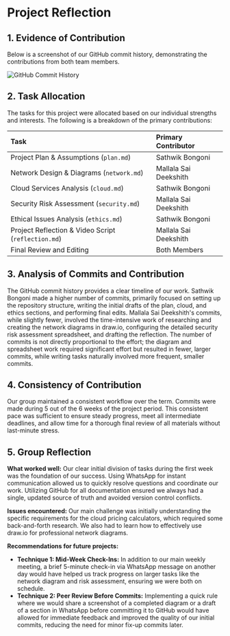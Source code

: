 # Project Reflection

## 1. Evidence of Contribution
Below is a screenshot of our GitHub commit history, demonstrating the contributions from both team members.

![GitHub Commit History](images/commits.png)

## 2. Task Allocation
The tasks for this project were allocated based on our individual strengths and interests. The following is a breakdown of the primary contributions:

| Task | Primary Contributor |
| :--- | :--- |
| Project Plan & Assumptions (`plan.md`) | Sathwik Bongoni |
| Network Design & Diagrams (`network.md`) | Mallala Sai Deekshith |
| Cloud Services Analysis (`cloud.md`) | Sathwik Bongoni |
| Security Risk Assessment (`security.md`) | Mallala Sai Deekshith |
| Ethical Issues Analysis (`ethics.md`) | Sathwik Bongoni |
| Project Reflection & Video Script (`reflection.md`) | Mallala Sai Deekshith |
| Final Review and Editing | Both Members |

## 3. Analysis of Commits and Contribution
The GitHub commit history provides a clear timeline of our work. Sathwik Bongoni made a higher number of commits, primarily focused on setting up the repository structure, writing the initial drafts of the plan, cloud, and ethics sections, and performing final edits. Mallala Sai Deekshith's commits, while slightly fewer, involved the time-intensive work of researching and creating the network diagrams in draw.io, configuring the detailed security risk assessment spreadsheet, and drafting the reflection. The number of commits is not directly proportional to the effort; the diagram and spreadsheet work required significant effort but resulted in fewer, larger commits, while writing tasks naturally involved more frequent, smaller commits.

## 4. Consistency of Contribution
Our group maintained a consistent workflow over the term. Commits were made during 5 out of the 6 weeks of the project period. This consistent pace was sufficient to ensure steady progress, meet all intermediate deadlines, and allow time for a thorough final review of all materials without last-minute stress.

## 5. Group Reflection
**What worked well:** Our clear initial division of tasks during the first week was the foundation of our success. Using WhatsApp for instant communication allowed us to quickly resolve questions and coordinate our work. Utilizing GitHub for all documentation ensured we always had a single, updated source of truth and avoided version control conflicts.

**Issues encountered:** Our main challenge was initially understanding the specific requirements for the cloud pricing calculators, which required some back-and-forth research. We also had to learn how to effectively use draw.io for professional network diagrams.

**Recommendations for future projects:**
-   **Technique 1: Mid-Week Check-Ins:** In addition to our main weekly meeting, a brief 5-minute check-in via WhatsApp message on another day would have helped us track progress on larger tasks like the network diagram and risk assessment, ensuring we were both on schedule.
-   **Technique 2: Peer Review Before Commits:** Implementing a quick rule where we would share a screenshot of a completed diagram or a draft of a section in WhatsApp before committing it to GitHub would have allowed for immediate feedback and improved the quality of our initial commits, reducing the need for minor fix-up commits later.
